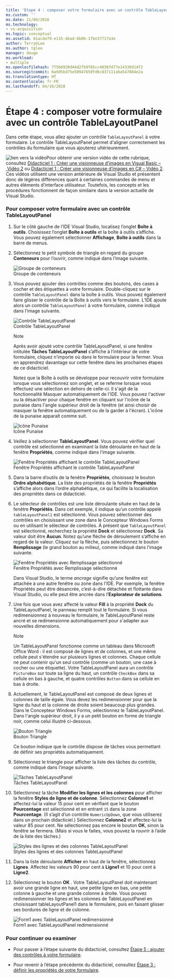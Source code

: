 ```yaml
---
title: 'Étape 4 : composer votre formulaire avec un contrôle TableLayoutPanel | Microsoft Docs'
ms.custom: ''
ms.date: 11/04/2016
ms.technology:
- vs-acquisition
ms.topic: conceptual
ms.assetid: 61acde79-e115-4bad-bb06-1fbe37717a3e
author: TerryGLee
ms.author: tglee
manager: douge
ms.workload:
- multiple
ms.openlocfilehash: 775b6938d44d2fb9f85cc4036fd77e14330d1df2
ms.sourcegitcommit: 6a9d5bd75e50947659fd6c837111a6a547884e2a
ms.translationtype: HT
ms.contentlocale: fr-FR
ms.lasthandoff: 04/16/2018
---
```

# <a name="step-4-lay-out-your-form-with-a-tablelayoutpanel-control"></a>Étape 4 : composer votre formulaire avec un contrôle TableLayoutPanel
Dans cette étape, vous allez ajouter un contrôle `TableLayoutPanel` à votre formulaire. Le contrôle TableLayoutPanel permet d'aligner correctement les contrôles du formulaire que vous ajouterez ultérieurement.  
  
 ![lien vers la vidéo](../data-tools/media/playvideo.gif "PlayVideo")Pour obtenir une version vidéo de cette rubrique, consultez [Didacticiel 1 : Créer une visionneuse d’images en Visual Basic – Vidéo 2](http://go.microsoft.com/fwlink/?LinkId=205211) ou [Didacticiel 1 : Créer une visionneuse d’images en C# – Vidéo 2](http://go.microsoft.com/fwlink/?LinkId=205200). Ces vidéos utilisent une version antérieure de Visual Studio et présentent donc de légères différences quant à certaines commandes de menu et autres éléments d’interface utilisateur. Toutefois, les concepts et les procédures fonctionnent de façon similaire dans la version actuelle de Visual Studio.  
  
### <a name="to-lay-out-your-form-with-a-tablelayoutpanel-control"></a>Pour composer votre formulaire avec un contrôle TableLayoutPanel  
  
1.  Sur le côté gauche de l’IDE Visual Studio, localisez l’onglet **Boîte à outils**. Choisissez l’onglet **Boîte à outils** et la boîte à outils s’affiche. Vous pouvez également sélectionner **Affichage**, **Boîte à outils** dans la barre de menus.  
  
2.  Sélectionnez le petit symbole de triangle en regard du groupe **Conteneurs** pour l’ouvrir, comme indiqué dans l’image suivante.  
  
     ![Groupe de conteneurs](../ide/media/express_toolbox.png "Express_Toolbox")  
Groupe de conteneurs  
  
3.  Vous pouvez ajouter des contrôles comme des boutons, des cases à cocher et des étiquettes à votre formulaire. Double-cliquez sur le contrôle `TableLayoutPanel` dans la boîte à outils. Vous pouvez également faire glisser le contrôle de la Boîte à outils vers le formulaire. L’IDE ajoute alors un contrôle `TableLayoutPanel` à votre formulaire, comme indiqué dans l’image suivante.  
  
     ![Contrôle TableLayoutPanel](../ide/media/express_formtablelayout.png "Express_FormTableLayout")  
Contrôle TableLayoutPanel  
  
    > [!NOTE]
    >  Après avoir ajouté votre contrôle TableLayoutPanel, si une fenêtre intitulée **Tâches TableLayoutPanel** s’affiche à l’intérieur de votre formulaire, cliquez n’importe où dans le formulaire pour la fermer. Vous en apprendrez davantage sur cette fenêtre dans les prochaines étapes de ce didacticiel.  
  
     Notez que la Boîte à outils se développe pour recouvrir votre formulaire lorsque vous sélectionnez son onglet, et se referme lorsque vous effectuez une sélection en dehors de celle-ci. Il s'agit de la fonctionnalité Masquer automatiquement de l'IDE. Vous pouvez l'activer ou la désactiver pour chaque fenêtre en cliquant sur l'icône de la punaise dans l'angle supérieur droit de la fenêtre (et ainsi choisir de masquer la fenêtre automatiquement ou de la garder à l'écran). L'icône de la punaise apparaît comme suit.  
  
     ![Icône Punaise](../ide/media/express_pushpintoolbox.png "Express_PushpinToolbox")  
Icône Punaise  
  
4.  Veillez à sélectionner **TableLayoutPanel**. Vous pouvez vérifier quel contrôle est sélectionné en examinant la liste déroulante en haut de la fenêtre **Propriétés**, comme indiqué dans l’image suivante.  
  
     ![Fenêtre Propriétés affichant le contrôle TableLayoutPanel](../ide/media/express_controlspropwin.png "Express_ControlsPropWin")  
Fenêtre Propriétés affichant le contrôle TableLayoutPanel  
  
5.  Dans la barre d’outils de la fenêtre **Propriétés**, choisissez le bouton **Ordre alphabétique**. La liste des propriétés de la fenêtre **Propriétés** s’affiche alors dans l’ordre alphabétique, ce qui facilite la localisation des propriétés dans ce didacticiel.  
  
6.  Le sélecteur de contrôles est une liste déroulante située en haut de la fenêtre **Propriétés**. Dans cet exemple, il indique qu’un contrôle appelé `tableLayoutPanel1` est sélectionné. Vous pouvez sélectionner des contrôles en choisissant une zone dans le Concepteur Windows Forms ou en utilisant le sélecteur de contrôles. À présent que `TableLayoutPanel` est sélectionné, recherchez la propriété **Dock** et sélectionnez **Dock**. Sa valeur doit être **Aucun**. Notez qu’une flèche de déroulement s’affiche en regard de la valeur. Cliquez sur la flèche, puis sélectionnez le bouton **Remplissage** (le grand bouton au milieu), comme indiqué dans l’image suivante.  
  
     ![Fenêtre Propriétés avec Remplissage sélectionné](../ide/media/express_docktable.png "Express_DockTable")  
Fenêtre Propriétés avec Remplissage sélectionné  
  
     Dans Visual Studio, le terme *ancrage* signifie qu’une fenêtre est attachée à une autre fenêtre ou zone dans l’IDE. Par exemple, la fenêtre Propriétés peut être désancrée, c’est-à-dire détachée et flottante dans Visual Studio, ou elle peut être ancrée dans l’**Explorateur de solutions**.  
  
7.  Une fois que vous avez affecté la valeur **Fill** à la propriété **Dock** du TableLayoutPanel, le panneau remplit tout le formulaire. Si vous redimensionnez à nouveau le formulaire, le TableLayoutPanel reste ancré et se redimensionne automatiquement pour s'adapter aux nouvelles dimensions.  
  
    > [!NOTE]
    >  Un TableLayoutPanel fonctionne comme un tableau dans Microsoft Office Word : il est composé de lignes et de colonnes, et une même cellule peut s'étendre sur plusieurs lignes et colonnes. Chaque cellule ne peut contenir qu'un seul contrôle (comme un bouton, une case à cocher ou une étiquette). Votre TableLayoutPanel aura un contrôle `PictureBox` sur toute sa ligne du haut, un contrôle `CheckBox` dans sa cellule en bas à gauche, et quatre contrôles `Button` dans sa cellule en bas à droite.  
  
8.  Actuellement, le TableLayoutPanel est composé de deux lignes et colonnes de taille égale. Vous devez les redimensionner pour que la ligne du haut et la colonne de droite soient beaucoup plus grandes. Dans le Concepteur Windows Forms, sélectionnez le TableLayoutPanel. Dans l'angle supérieur droit, il y a un petit bouton en forme de triangle noir, comme celui illustré ci-dessous.  
  
     ![Bouton Triangle](../ide/media/express_iconblacktriangle.gif "Express_IconBlackTriangle")  
Bouton Triangle  
  
     Ce bouton indique que le contrôle dispose de tâches vous permettant de définir ses propriétés automatiquement.  
  
9. Sélectionnez le triangle pour afficher la liste des tâches du contrôle, comme indiqué dans l’image suivante.  
  
     ![Tâches TableLayoutPanel](../ide/media/express_tablepanel.png "Express_TablePanel")  
Tâches TableLayoutPanel  
  
10. Sélectionnez la tâche **Modifier les lignes et les colonnes** pour afficher la fenêtre **Styles de ligne et de colonne**. Sélectionnez **Colonne1** et affectez-lui la valeur 15 pour cent en vérifiant que le bouton **Pourcentage** est sélectionné et en entrant `15` dans la zone **Pourcentage**. (Il s’agit d’un contrôle `NumericUpDown`, que vous utiliserez dans un prochain didacticiel.) Sélectionnez **Colonne2** et affectez-lui la valeur 85 pour cent. Ne sélectionnez pas encore le bouton **OK**, sinon la fenêtre se fermera. (Mais si vous le faites, vous pouvez la rouvrir à l’aide de la liste des tâches.)  
  
     ![Styles des lignes et des colonnes TableLayoutPanel](../ide/media/vs_tablelayoutpanel_setup.png "VS_TableLayoutPanel_Setup")  
Styles des lignes et des colonnes TableLayoutPanel  
  
11. Dans la liste déroulante **Afficher** en haut de la fenêtre, sélectionnez **Lignes**. Affectez les valeurs 90 pour cent à **Ligne1** et 10 pour cent à **Ligne2**.  
  
12. Sélectionnez le bouton **OK** . Votre TableLayoutPanel doit maintenant avoir une grande ligne en haut, une petite ligne en bas, une petite colonne à gauche et une grande colonne à droite. Vous pouvez redimensionner les lignes et les colonnes de TableLayoutPanel en choisissant tableLayoutPanel1 dans le formulaire, puis en faisant glisser ses bordures de ligne et de colonne.  
  
     ![Form1 avec TableLayoutPanel redimensionné](../ide/media/vs_formafterlayoutpanel.png "VS_FormAfterLayoutPanel")  
Form1 avec TableLayoutPanel redimensionné  
  
### <a name="to-continue-or-review"></a>Pour continuer ou examiner  
  
-   Pour passer à l’étape suivante du didacticiel, consultez [Étape 5 : ajouter des contrôles à votre formulaire](../ide/step-5-add-controls-to-your-form.md).  
  
-   Pour revenir à l’étape précédente du didacticiel, consultez [Étape 3 : définir les propriétés de votre formulaire](../ide/step-3-set-your-form-properties.md).